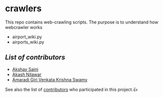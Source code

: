 # crawlers
This repo contains web-crawling scripts. The purpose is to understand how webcrawler works

- airport_wiki.py
- airports_wiki.py

## *List of contributors*
- [Akshay Saini](https://github.com/anonyxhappie)
- [Akash Nilawar](https://github.com/2020MT93150)
- [Amaradi Giri Venkata Krishna Swamy](https://github.com/swamy93098)

See also the list of [contributors](https://github.com/anonyxhappie/crawlers/graphs/contributors) who participated in this project.:+1:

